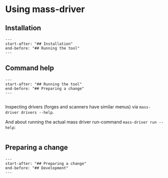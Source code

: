 # Using mass-driver

## Installation

```{include} ../../README.md
---
start-after: "## Installation"
end-before: "## Running the tool"
---
```

## Command help

```{include} ../../README.md
---
start-after: "## Running the tool"
end-before: "## Preparing a change"
---
```

```{program-output} poetry run mass-driver --help
```

Inspecting drivers (forges and scanners have similar menus) via `mass-driver
drivers --help`.

And about running the actual mass driver run-command `mass-driver run --help`:

```{program-output} poetry run mass-driver run --help
```

## Preparing a change

```{include} ../../README.md
---
start-after: "## Preparing a change"
end-before: "## Development"
---
```
